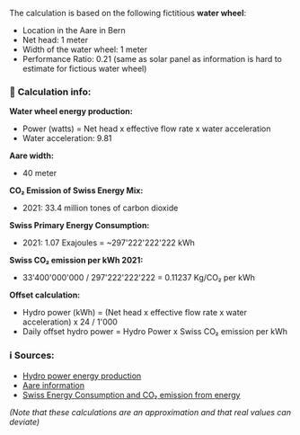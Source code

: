 The calculation is based on the following fictitious **water wheel**:

* Location in the Aare in Bern
* Net head: 1 meter
* Width of the water wheel: 1 meter
* Performance Ratio: 0.21 (same as solar panel as information is hard to estimate for fictious water wheel)

### 🧮  **Calculation info:**

**Water wheel energy production:**

* Power (watts) = Net head x effective flow rate x water acceleration
* Water acceleration: 9.81

**Aare width:**

* 40 meter

**CO₂ Emission of Swiss Energy Mix:**

* 2021:  33.4 million tones of carbon dioxide

**Swiss Primary Energy Consumption:**

* 2021: 1.07 Exajoules = ~297'222'222'222 kWh

**Swiss CO₂ emission per kWh 2021:**

* 33'400'000'000 / 297'222'222'222 = 0.11237 Kg/CO₂ per kWh

**Offset calculation:**

* Hydro power (kWh) = (Net head x effective flow rate x water acceleration) x 24 / 1'000
* Daily offset hydro power = Hydro Power x Swiss CO₂ emission per kWh

### :information_source: Sources:

* [Hydro power energy production](https://en.wikipedia.org/wiki/Water_wheel)
* [Aare information](https://swissflies.ch/aare.php?l=de#:~:text=Die%20Aare%20entspringt%20in%20der,Breite%20von%2030%2D50%20m.)
* [Swiss Energy Consumption and CO₂ emission from energy](https://www.bp.com/en/global/corporate/energy-economics/statistical-review-of-world-energy/downloads.html)

*(Note that these calculations are an approximation and that real values can deviate)*

